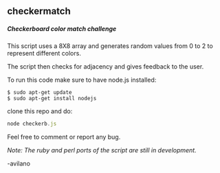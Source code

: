 ## checkermatch
##### Checkerboard color match challenge

This script uses a 8X8 array and generates random values from 0 to 2 to represent
different colors.

The script then checks for adjacency and gives feedback to the user.


To run this code make sure to have node.js installed:
```
$ sudo apt-get update
$ sudo apt-get install nodejs
```

 clone this repo and do:

```Javascript
node checkerb.js
```

Feel free to comment or report any bug.

*Note: The ruby and perl ports of the script are still in development.*

-avilano
